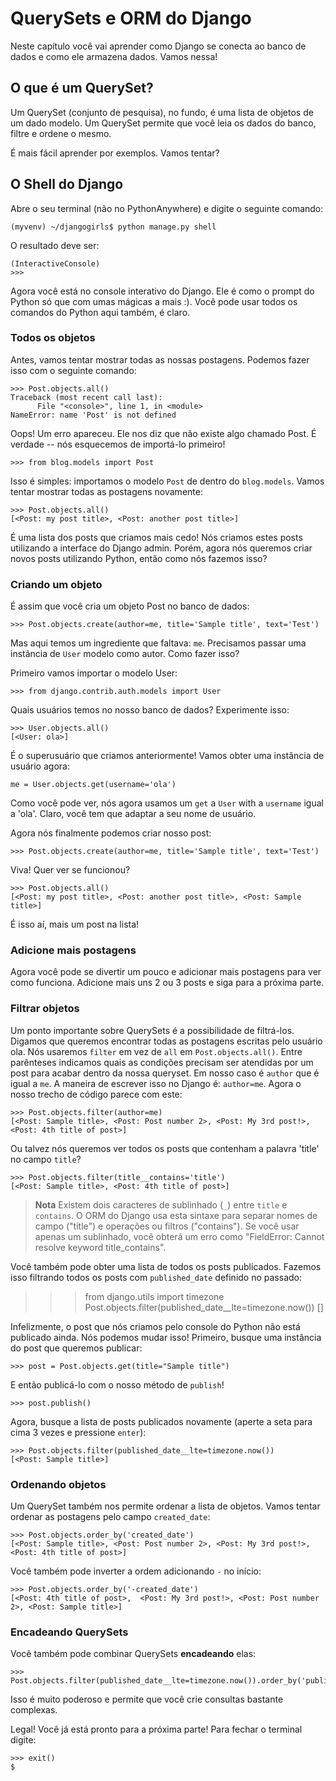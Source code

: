 # QuerySets e ORM do Django

Neste capítulo você vai aprender como Django se conecta ao banco de dados e como ele armazena dados. Vamos nessa!

## O que é um QuerySet?

Um QuerySet (conjunto de pesquisa), no fundo, é uma lista de objetos de um dado modelo. Um QuerySet permite que você leia os dados do banco, filtre e ordene o mesmo.

É mais fácil aprender por exemplos. Vamos tentar?

## O Shell do Django

Abre o seu terminal (não no PythonAnywhere) e digite o seguinte comando:

    (myvenv) ~/djangogirls$ python manage.py shell
    

O resultado deve ser:

    (InteractiveConsole)
    >>>
    

Agora você está no console interativo do Django. Ele é como o prompt do Python só que com umas mágicas a mais :). Você pode usar todos os comandos do Python aqui também, é claro.

### Todos os objetos

Antes, vamos tentar mostrar todas as nossas postagens. Podemos fazer isso com o seguinte comando:

    >>> Post.objects.all()
    Traceback (most recent call last):
          File "<console>", line 1, in <module>
    NameError: name 'Post' is not defined
    

Oops! Um erro apareceu. Ele nos diz que não existe algo chamado Post. É verdade -- nós esquecemos de importá-lo primeiro!

    >>> from blog.models import Post
    

Isso é simples: importamos o modelo `Post` de dentro do `blog.models`. Vamos tentar mostrar todas as postagens novamente:

    >>> Post.objects.all()
    [<Post: my post title>, <Post: another post title>]
    

É uma lista dos posts que criamos mais cedo! Nós criamos estes posts utilizando a interface do Django admin. Porém, agora nós queremos criar novos posts utilizando Python, então como nós fazemos isso?

### Criando um objeto

É assim que você cria um objeto Post no banco de dados:

    >>> Post.objects.create(author=me, title='Sample title', text='Test')
    

Mas aqui temos um ingrediente que faltava: `me`. Precisamos passar uma instância de `User` modelo como autor. Como fazer isso?

Primeiro vamos importar o modelo User:

    >>> from django.contrib.auth.models import User
    

Quais usuários temos no nosso banco de dados? Experimente isso:

    >>> User.objects.all()
    [<User: ola>]
    

É o superusuário que criamos anteriormente! Vamos obter uma instância de usuário agora:

    me = User.objects.get(username='ola')
    

Como você pode ver, nós agora usamos um `get` a `User` with a `username` igual a 'ola'. Claro, você tem que adaptar a seu nome de usuário.

Agora nós finalmente podemos criar nosso post:

    >>> Post.objects.create(author=me, title='Sample title', text='Test')
    

Viva! Quer ver se funcionou?

    >>> Post.objects.all()
    [<Post: my post title>, <Post: another post title>, <Post: Sample title>]
    

É isso aí, mais um post na lista!

### Adicione mais postagens

Agora você pode se divertir um pouco e adicionar mais postagens para ver como funciona. Adicione mais uns 2 ou 3 posts e siga para a próxima parte.

### Filtrar objetos

Um ponto importante sobre QuerySets é a possibilidade de filtrá-los. Digamos que queremos encontrar todas as postagens escritas pelo usuário ola. Nós usaremos `filter` em vez de `all` em `Post.objects.all()`. Entre parênteses indicamos quais as condições precisam ser atendidas por um post para acabar dentro da nossa queryset. Em nosso caso é `author` que é igual a `me`. A maneira de escrever isso no Django é: `author=me`. Agora o nosso trecho de código parece com este:

    >>> Post.objects.filter(author=me)
    [<Post: Sample title>, <Post: Post number 2>, <Post: My 3rd post!>, <Post: 4th title of post>]
    

Ou talvez nós queremos ver todos os posts que contenham a palavra 'title' no campo `title`?

    >>> Post.objects.filter(title__contains='title')
    [<Post: Sample title>, <Post: 4th title of post>]
    

> **Nota** Existem dois caracteres de sublinhado (`_`) entre `title` e `contains`. O ORM do Django usa esta sintaxe para separar nomes de campo ("title") e operações ou filtros ("contains"). Se você usar apenas um sublinhado, você obterá um erro como "FieldError: Cannot resolve keyword title_contains".

Você também pode obter uma lista de todos os posts publicados. Fazemos isso filtrando todos os posts com `published_date` definido no passado:

> > > from django.utils import timezone Post.objects.filter(published_date__lte=timezone.now()) []

Infelizmente, o post que nós criamos pelo console do Python não está publicado ainda. Nós podemos mudar isso! Primeiro, busque uma instância do post que queremos publicar:

    >>> post = Post.objects.get(title="Sample title")
    

E então publicá-lo com o nosso método de `publish`!

    >>> post.publish()
    

Agora, busque a lista de posts publicados novamente (aperte a seta para cima 3 vezes e pressione `enter`):

    >>> Post.objects.filter(published_date__lte=timezone.now())
    [<Post: Sample title>]
    

### Ordenando objetos

Um QuerySet também nos permite ordenar a lista de objetos. Vamos tentar ordenar as postagens pelo campo `created_date`:

    >>> Post.objects.order_by('created_date')
    [<Post: Sample title>, <Post: Post number 2>, <Post: My 3rd post!>, <Post: 4th title of post>]
    

Você também pode inverter a ordem adicionando `-` no início:

    >>> Post.objects.order_by('-created_date')
    [<Post: 4th title of post>,  <Post: My 3rd post!>, <Post: Post number 2>, <Post: Sample title>]
    

### Encadeando QuerySets

Você também pode combinar QuerySets **encadeando** elas:

    >>> Post.objects.filter(published_date__lte=timezone.now()).order_by('published_date')
    

Isso é muito poderoso e permite que você crie consultas bastante complexas.

Legal! Você já está pronto para a próxima parte! Para fechar o terminal digite:

    >>> exit()
    $